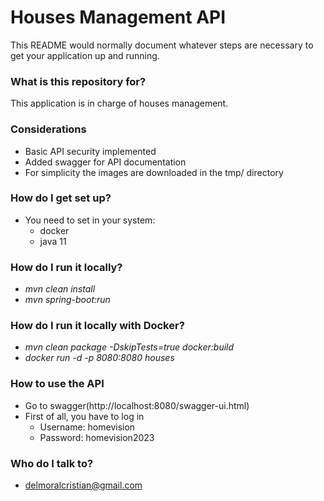 # Houses Management API #

This README would normally document whatever steps are necessary to get your application up and running.

### What is this repository for? ###

This application is in charge of houses management.

### Considerations ###

* Basic API security implemented
* Added swagger for API documentation
* For simplicity the images are downloaded in the tmp/ directory

### How do I get set up? ###

* You need to set in your system:
  * docker
  * java 11

### How do I run it locally? ###

* _mvn clean install_
* _mvn spring-boot:run_

### How do I run it locally with Docker? ###

* _mvn clean package -DskipTests=true docker:build_
* _docker run -d -p 8080:8080 houses_

### How to use the API ###

* Go to swagger(http://localhost:8080/swagger-ui.html)
* First of all, you have to log in
  * Username: homevision
  * Password: homevision2023

### Who do I talk to? ###

* delmoralcristian@gmail.com
